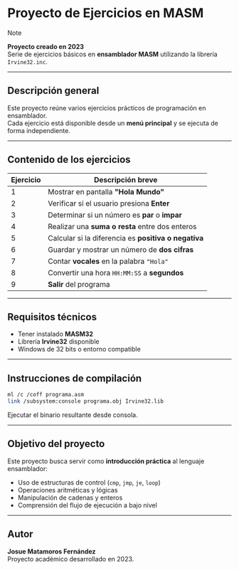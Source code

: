 # Proyecto de Ejercicios en MASM

> [!NOTE]
> **Proyecto creado en 2023**  
> Serie de ejercicios básicos en **ensamblador MASM** utilizando la librería `Irvine32.inc`.

---

## Descripción general

Este proyecto reúne varios ejercicios prácticos de programación en ensamblador.  
Cada ejercicio está disponible desde un **menú principal** y se ejecuta de forma independiente.

---

## Contenido de los ejercicios

| Ejercicio | Descripción breve |
|-----------|------------------|
| 1 | Mostrar en pantalla **"Hola Mundo"** |
| 2 | Verificar si el usuario presiona **Enter** |
| 3 | Determinar si un número es **par** o **impar** |
| 4 | Realizar una **suma o resta** entre dos enteros |
| 5 | Calcular si la diferencia es **positiva o negativa** |
| 6 | Guardar y mostrar un número de **dos cifras** |
| 7 | Contar **vocales** en la palabra `"Hola"` |
| 8 | Convertir una hora `HH:MM:SS` a **segundos** |
| 9 | **Salir** del programa |

---

## Requisitos técnicos

- Tener instalado **MASM32**  
- Librería **Irvine32** disponible  
- Windows de 32 bits o entorno compatible

---

## Instrucciones de compilación

```bash
ml /c /coff programa.asm
link /subsystem:console programa.obj Irvine32.lib
```

Ejecutar el binario resultante desde consola.

---

## Objetivo del proyecto

Este proyecto busca servir como **introducción práctica** al lenguaje ensamblador:

- Uso de estructuras de control (`cmp`, `jmp`, `je`, `loop`)  
- Operaciones aritméticas y lógicas  
- Manipulación de cadenas y enteros  
- Comprensión del flujo de ejecución a bajo nivel

---

## Autor

**Josue Matamoros Fernández**  
Proyecto académico desarrollado en 2023.
